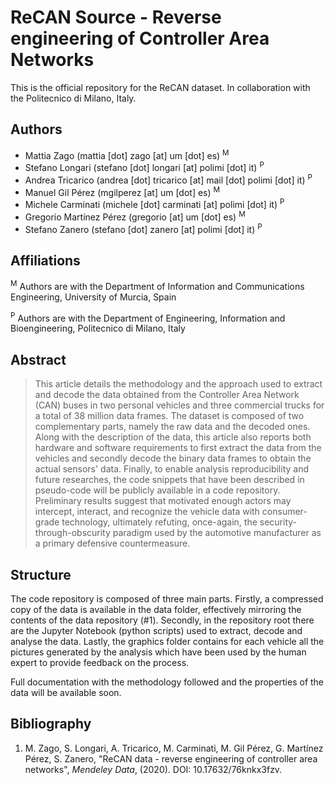 # ReCAN Source - Reverse engineering of Controller Area Networks

This is the official repository for the ReCAN dataset. In collaboration with the Politecnico di Milano, Italy.

## Authors
- Mattia Zago (mattia [dot] zago [at] um [dot] es) <sup>M</sup>
- Stefano Longari (stefano [dot] longari [at] polimi [dot] it) <sup>P</sup>
- Andrea Tricarico (andrea [dot] tricarico [at] mail [dot] polimi [dot] it) <sup>P</sup>
- Manuel Gil Pérez (mgilperez [at] um [dot] es) <sup>M</sup>
- Michele Carminati (michele [dot] carminati [at] polimi [dot] it) <sup>P</sup>
- Gregorio Martínez Pérez (gregorio [at] um [dot] es) <sup>M</sup>
- Stefano Zanero (stefano [dot] zanero [at] polimi [dot] it) <sup>P</sup>

## Affiliations
 <sup>M</sup> Authors are with the Department of Information and Communications Engineering, University of Murcia, Spain
 
 <sup>P</sup> Authors are with the Department of Engineering, Information and Bioengineering, Politecnico di Milano, Italy

## Abstract
>This article details the methodology and the approach used to extract and decode the data obtained from the Controller Area Network (CAN) buses in two personal vehicles and three commercial trucks for a total of 38 million data frames. The dataset is composed of two complementary parts, namely the raw data and the decoded ones. Along with the description of the data, this article also reports both hardware and software requirements to first extract the data from the vehicles and secondly decode the binary data frames to obtain the actual sensors' data. Finally, to enable analysis reproducibility and future researches, the code snippets that have been described in pseudo-code will be publicly available in a code repository. 
>Preliminary results suggest that motivated enough actors may intercept, interact, and recognize the vehicle data with consumer-grade technology, ultimately refuting, once-again, the security-through-obscurity paradigm used by the automotive manufacturer as a primary defensive countermeasure.

## Structure
The code repository is composed of three main parts. Firstly, a compressed copy of the data is available in the data folder, effectively mirroring the contents of the data repository (#1). Secondly, in the repository root there are the Jupyter Notebook (python scripts) used to extract, decode and analyse the data. Lastly, the graphics folder contains for each vehicle all the pictures generated by the analysis which have been used by the human expert to provide feedback on the process.

Full documentation with the methodology followed and the properties of the data will be available soon.

## Bibliography
1. M. Zago, S. Longari, A. Tricarico, M. Carminati, M. Gil Pérez, G. Martínez Pérez, S. Zanero, "ReCAN data - reverse engineering of controller area networks", _Mendeley Data_, (2020). DOI: 10.17632/76knkx3fzv.

